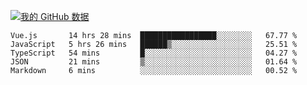 [![我的 GitHub 数据](https://github-readme-stats.vercel.app/api?username=unbrain&?theme=dark)]()

<!--START_SECTION:waka-->
```text
Vue.js       14 hrs 28 mins  █████████████████░░░░░░░░   67.77 % 
JavaScript   5 hrs 26 mins   ██████▒░░░░░░░░░░░░░░░░░░   25.51 % 
TypeScript   54 mins         █░░░░░░░░░░░░░░░░░░░░░░░░   04.27 % 
JSON         21 mins         ▒░░░░░░░░░░░░░░░░░░░░░░░░   01.64 % 
Markdown     6 mins          ░░░░░░░░░░░░░░░░░░░░░░░░░   00.52 % 
```
<!--END_SECTION:waka-->
